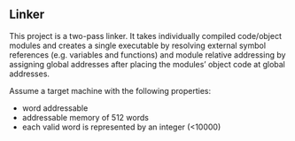 ## Linker

This project is a two-pass linker. It takes individually compiled code/object modules and creates a single executable by resolving external symbol references (e.g. variables and functions) and module relative addressing by assigning global addresses after placing the modules’ object code at global addresses.

Assume a target machine with the following properties:

- word addressable
- addressable memory of 512 words
- each valid word is represented by an integer (<10000)
